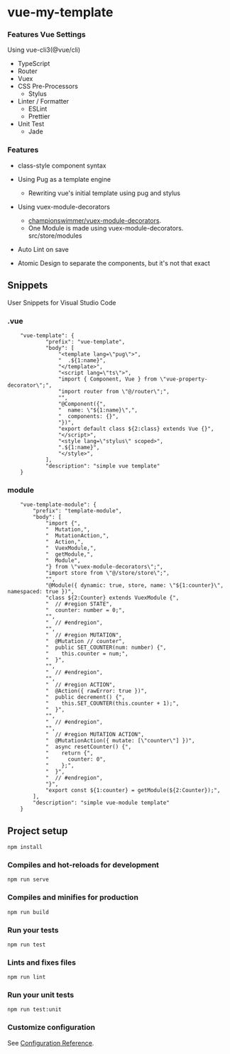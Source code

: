 # vue-my-template

### Features Vue Settings
Using vue-cli3(@vue/cli)
- TypeScript
- Router
- Vuex
- CSS Pre-Processors
  - Stylus
- Linter / Formatter
  - ESLint
  - Prettier
- Unit Test
  - Jade


### Features
- class-style component syntax
- Using Pug as a template engine
  - Rewriting vue's initial template using pug and stylus
- Using vuex-module-decorators
  - [championswimmer/vuex-module-decorators](https://github.com/championswimmer/vuex-module-decorators).
  - One Module  is made using vuex-module-decorators. src/store/modules

- Auto Lint on save

-  Atomic Design to separate the components, but it's not that exact


## Snippets
User Snippets for Visual Studio Code

### .vue
```
	"vue-template": {
			"prefix": "vue-template",
			"body": [
				"<template lang=\"pug\">",
				"  .${1:name}",
				"</template>",
				"<script lang=\"ts\">",
				"import { Component, Vue } from \"vue-property-decorator\";",
				"import router from \"@/router\";",
				"",
				"@Component({",
				"  name: \"${1:name}\",",
				"  components: {}",
				"})",
				"export default class ${2:class} extends Vue {}",
				"</script>",
				"<style lang=\"stylus\" scoped>",
				".${1:name}",
				"</style>",
			],
			"description": "simple vue template"
	}
```

### module
```
	"vue-template-module": {
		"prefix": "template-module",
		"body": [
			"import {",
			"  Mutation,",
			"  MutationAction,",
			"  Action,",
			"  VuexModule,",
			"  getModule,",
			"  Module",
			"} from \"vuex-module-decorators\";",
			"import store from \"@/store/store\";",
			"",
			"@Module({ dynamic: true, store, name: \"${1:counter}\", namespaced: true })",
			"class ${2:Counter} extends VuexModule {",
			"  // #region STATE",
			"  counter: number = 0;",
			"",
			"  // #endregion",
			"",
			"  // #region MUTATION",
			"  @Mutation // counter",
			"  public SET_COUNTER(num: number) {",
			"    this.counter = num;",
			"  }",
			"",
			"  // #endregion",
			"",
			"  // #region ACTION",
			"  @Action({ rawError: true })",
			"  public decrement() {",
			"    this.SET_COUNTER(this.counter + 1);",
			"  }",
			"",
			"  // #endregion",
			"",
			"  // #region MUTATION ACTION",
			"  @MutationAction({ mutate: [\"counter\"] })",
			"  async resetCounter() {",
			"    return {",
			"      counter: 0",
			"    };",
			"  }",
			"  // #endregion",
			"}",
			"export const ${1:counter} = getModule(${2:Counter});",
		],
		"description": "simple vue-module template"
	}
```

## Project setup
```
npm install
```

### Compiles and hot-reloads for development
```
npm run serve
```

### Compiles and minifies for production
```
npm run build
```

### Run your tests
```
npm run test
```

### Lints and fixes files
```
npm run lint
```

### Run your unit tests
```
npm run test:unit
```

### Customize configuration
See [Configuration Reference](https://cli.vuejs.org/config/).